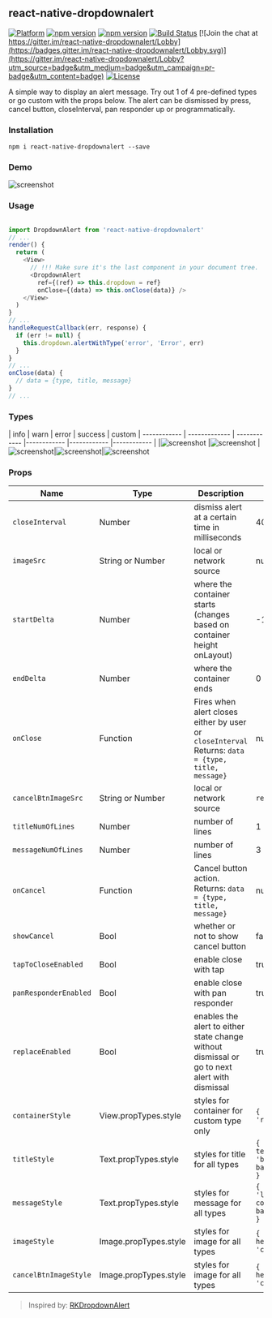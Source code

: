 ## react-native-dropdownalert

[![Platform](https://img.shields.io/badge/platform-react--native-lightgrey.svg)](http://facebook.github.io/react-native/)
[![npm version](http://img.shields.io/npm/v/react-native-dropdownalert.svg)](https://www.npmjs.com/package/react-native-dropdownalert)
[![npm version](http://img.shields.io/npm/dm/react-native-dropdownalert.svg)](https://www.npmjs.com/package/react-native-dropdownalert)
[![Build Status](https://travis-ci.org/testshallpass/react-native-dropdownalert.svg?branch=master)](https://travis-ci.org/testshallpass/react-native-dropdownalert)
[![Join the chat at https://gitter.im/react-native-dropdownalert/Lobby](https://badges.gitter.im/react-native-dropdownalert/Lobby.svg)](https://gitter.im/react-native-dropdownalert/Lobby?utm_source=badge&utm_medium=badge&utm_campaign=pr-badge&utm_content=badge)
[![License](https://img.shields.io/badge/license-MIT-blue.svg)](https://raw.github.com/testshallpass/react-native-dropdownalert/master/LICENSE)

A simple way to display an alert message. Try out 1 of 4 pre-defined types or go custom with the props below. The alert can be dismissed by press, cancel button, closeInterval, pan responder up or programmatically.

### Installation
```
npm i react-native-dropdownalert --save
```

### Demo
![screenshot](https://raw.github.com/testshallpass/react-native-dropdownalert/master/screenshots/demo.gif)

### Usage
```javascript

import DropdownAlert from 'react-native-dropdownalert'
// ...
render() {
  return (
    <View>
      // !!! Make sure it's the last component in your document tree.
      <DropdownAlert
        ref={(ref) => this.dropdown = ref}
        onClose={(data) => this.onClose(data)} />
    </View>
  )
}
// ...
handleRequestCallback(err, response) {
  if (err != null) {
    this.dropdown.alertWithType('error', 'Error', err)
  }
}
// ...
onClose(data) {
  // data = {type, title, message}
}
// ...
```

### Types

| info | warn | error | success | custom
| ------------ | ------------- | ------------ |------------ |------------ |------------ |
|![screenshot](https://raw.github.com/testshallpass/react-native-dropdownalert/master/screenshots/info.png) |![screenshot](https://raw.github.com/testshallpass/react-native-dropdownalert/master/screenshots/warning.png) |![screenshot](https://raw.github.com/testshallpass/react-native-dropdownalert/master/screenshots/error.png)|![screenshot](https://raw.github.com/testshallpass/react-native-dropdownalert/master/screenshots/success.png)|![screenshot](https://raw.github.com/testshallpass/react-native-dropdownalert/master/screenshots/custom.png)

### Props
| Name | Type | Description | Default
| ---- | ---- | ------------ | --------- |
| ```closeInterval``` | Number  | dismiss alert at a certain time in milliseconds | 4000
| ```imageSrc``` | String or Number  | local or network source | null
| ```startDelta``` | Number  | where the container starts (changes based on container height onLayout) | -100
| ```endDelta``` | Number  | where the container ends | 0
| ```onClose``` | Function  | Fires when alert closes either by user or  ```closeInterval``` Returns: ```data = {type, title, message}```  | null
| ```cancelBtnImageSrc``` | String or Number | local or network source | ```require('./assets/cancel.png')``` |
| ```titleNumOfLines``` | Number  | number of lines | 1
| ```messageNumOfLines``` | Number  | number of lines | 3
| ```onCancel``` | Function  | Cancel button action. Returns: ```data = {type, title, message}``` | null
| ```showCancel``` | Bool  | whether or not to show cancel button | false
| ```tapToCloseEnabled``` | Bool  | enable close with tap | true
| ```panResponderEnabled``` | Bool  | enable close with pan responder | true
| ```replaceEnabled``` | Bool  | enables the alert to either state change without dismissal or go to next alert with dismissal | true
| ```containerStyle``` | View.propTypes.style  | styles for container for custom type only | ```{ padding: 16, flexDirection: 'row' }```
| ```titleStyle``` | Text.propTypes.style  | styles for title for all types | ```{       fontSize: 16, textAlign: 'left', fontWeight: 'bold', color: 'white', backgroundColor: 'transparent' }```
| ```messageStyle``` | Text.propTypes.style  | styles for message for all types | ```{ fontSize: 14, textAlign: 'left', fontWeight: 'bold', color: 'white', backgroundColor: 'transparent' }```
| ```imageStyle``` | Image.propTypes.style  | styles for image for all types | ```{    padding: 8, width: 36, height: 36, alignSelf: 'center' }```
| ```cancelBtnImageStyle``` | Image.propTypes.style  | styles for image for all types | ```{    padding: 8, width: 36, height: 36, alignSelf: 'center' }```


> Inspired by: [RKDropdownAlert](https://github.com/cwRichardKim/RKDropdownAlert)
